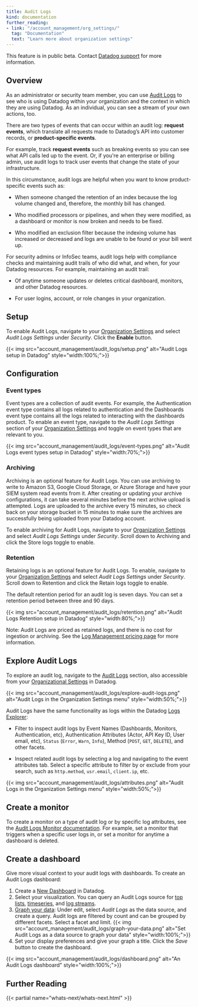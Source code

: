 ```yaml
---
title: Audit Logs
kind: documentation
further_reading:
- link: "/account_management/org_settings/"
  tag: "Documentation"
  text: "Learn more about organization settings"
---
```


<div class="alert alert-warning">This feature is in public beta. Contact <a href="https://www.datadoghq.com/support/">Datadog support</a> for more information.</div>

## Overview

As an administrator or security team member, you can use [Audit Logs][1] to see who is using Datadog within your organization and the context in which they are using Datadog. As an individual, you can see a stream of your own actions, too.

There are two types of events that can occur within an audit log: **request events**, which translate all requests made to Datadog’s API into customer records, or **product-specific events**.

For example, track **request events** such as breaking events so you can see what API calls led up to the event. Or, if you're an enterprise or billing admin, use audit logs to track user events that change the state of your infrastructure.

In this circumstance, audit logs are helpful when you want to know product-specific events such as:

  -  When someone changed the retention of an index because the log volume changed and, therefore, the monthly bill has changed.

  - Who modified processors or pipelines, and when they were modified, as a dashboard or monitor is now broken and needs to be fixed.

  - Who modified an exclusion filter because the indexing volume has increased or decreased and logs are unable to be found or your bill went up.

For security admins or InfoSec teams, audit logs help with compliance checks and maintaining audit trails of who did what, and when, for your Datadog resources. For example, maintaining an audit trail:

- Of anytime someone updates or deletes critical dashboard, monitors, and other Datadog resources.

- For user logins, account, or role changes in your organization.

## Setup

To enable Audit Logs, navigate to your [Organization Settings][2] and select *Audit Logs Settings* under *Security*. Click the **Enable** button.

{{< img src="account_management/audit_logs/setup.png" alt="Audit Logs setup in Datadog" style="width:100%;">}}

## Configuration

### Event types

Event types are a collection of audit events. For example, the Authentication event type contains all logs related to authentication and the Dashboards event type contains all the logs related to interacting with the dashboards product. To enable an event type, navigate to the *Audit Logs Settings* section of your [Organization Settings][2] and toggle on event types that are relevant to you.

{{< img src="account_management/audit_logs/event-types.png" alt="Audit Logs event types setup in Datadog" style="width:70%;">}}

### Archiving

Archiving is an optional feature for Audit Logs. You can use archiving to write to Amazon S3, Google Cloud Storage, or Azure Storage and have your SIEM system read events from it. After creating or updating your archive configurations, it can take several minutes before the next archive upload is attempted. Logs are uploaded to the archive every 15 minutes, so check back on your storage bucket in 15 minutes to make sure the archives are successfully being uploaded from your Datadog account.

To enable archiving for Audit Logs, navigate to your [Organization Settings][2] and select *Audit Logs Settings* under *Security*. Scroll down to Archiving and click the Store logs toggle to enable.

### Retention

Retaining logs is an optional feature for Audit Logs. To enable, navigate to your [Organization Settings][2] and select *Audit Logs Settings* under *Security*. Scroll down to Retention and click the Retain logs toggle to enable.

The default retention period for an audit log is seven days. You can set a retention period between three and 90 days.

{{< img src="account_management/audit_logs/retention.png" alt="Audit Logs Retention setup in Datadog" style="width:80%;">}}

Note: Audit Logs are priced as retained logs, and there is no cost for ingestion or archiving. See the [Log Management pricing page][3] for more information.

## Explore Audit Logs

To explore an audit log, navigate to the [Audit Logs][1] section, also accessible from your [Organizational Settings][2] in Datadog.

{{< img src="account_management/audit_logs/explore-audit-logs.png" alt="Audit Logs in the Organization Settings menu" style="width:50%;">}}

Audit Logs have the same functionality as logs within the Datadog [Logs Explorer][4]:

- Filter to inspect audit logs by Event Names (Dashboards, Monitors, Authentication, etc), Authentication Attributes (Actor, API Key ID, User email, etc), `Status` (`Error`, `Warn`, `Info`), Method (`POST`, `GET`, `DELETE`), and other facets.

- Inspect related audit logs by selecting a log and navigating to the event attributes tab. Select a specific attribute to filter by or exclude from your search, such as `http.method`, `usr.email`, `client.ip`, etc.

{{< img src="account_management/audit_logs/attributes.png" alt="Audit Logs in the Organization Settings menu" style="width:50%;">}}

## Create a monitor

To create a monitor on a type of audit log or by specific log attributes, see the [Audit Logs Monitor documentation][5]. For example, set a monitor that triggers when a specific user logs in, or set a monitor for anytime a dashboard is deleted.

## Create a dashboard

Give more visual context to your audit logs with dashboards. To create an Audit Logs dashboard:

1. Create a [New Dashboard][6] in Datadog.
2. Select your visualization. You can query an Audit Logs source for [top lists][7], [timeseries][8], and [log streams][9].
3. [Graph your data][10]: Under edit, select *Audit Logs* as the data source, and create a query. Audit logs are filtered by count and can be grouped by different facets. Select a facet and limit.
{{< img src="account_management/audit_logs/graph-your-data.png" alt="Set Audit Logs as a data source to graph your data" style="width:100%;">}}
4. Set your display preferences and give your graph a title. Click the *Save* button to create the dashboard.

{{< img src="account_management/audit_logs/dashboard.png" alt="An Audit Logs dashboard" style="width:100%;">}}

## Further Reading

{{< partial name="whats-next/whats-next.html" >}}

[1]: https://app.datadoghq.com/audit/logs
[2]: https://app.datadoghq.com/organization-settings/
[3]: https://www.datadoghq.com/pricing/
[4]: /logs/explorer/
[5]: /monitors/create/types/audit_logs/
[6]: /dashboards/
[7]: /dashboards/widgets/top_list/
[8]: /dashboards/widgets/timeseries/
[9]: /dashboards/widgets/log_stream/
[10]: /dashboards/querying/#choose-the-metric-to-graph/
